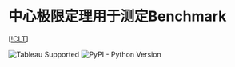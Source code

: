 # **中心极限定理用于测定Benchmark**
[[!CLT](https://zh.wikipedia.org/wiki/%E4%B8%AD%E5%BF%83%E6%9E%81%E9%99%90%E5%AE%9A%E7%90%86)]

![Tableau Supported](https://img.shields.io/badge/Support%20Level-Tableau%20Supported-53bd92.svg)
![PyPI - Python Version](https://img.shields.io/pypi/pyversions/tabpy?label=PyPI%20Python%20versions)

